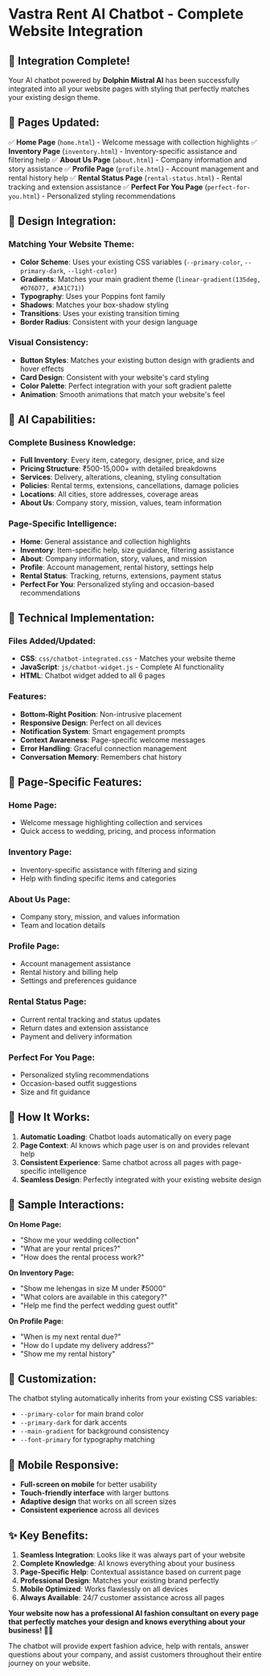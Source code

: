# Vastra Rent AI Chatbot - Complete Website Integration

## 🎉 **Integration Complete!**

Your AI chatbot powered by **Dolphin Mistral AI** has been successfully integrated into all your website pages with styling that perfectly matches your existing design theme.

## 📄 **Pages Updated:**

✅ **Home Page** (`home.html`) - Welcome message with collection highlights
✅ **Inventory Page** (`inventory.html`) - Inventory-specific assistance and filtering help
✅ **About Us Page** (`about.html`) - Company information and story assistance
✅ **Profile Page** (`profile.html`) - Account management and rental history help
✅ **Rental Status Page** (`rental-status.html`) - Rental tracking and extension assistance
✅ **Perfect For You Page** (`perfect-for-you.html`) - Personalized styling recommendations

## 🎨 **Design Integration:**

### **Matching Your Website Theme:**
- **Color Scheme**: Uses your existing CSS variables (`--primary-color`, `--primary-dark`, `--light-color`)
- **Gradients**: Matches your main gradient theme (`linear-gradient(135deg, #D76D77, #3A1C71)`)
- **Typography**: Uses your Poppins font family
- **Shadows**: Matches your box-shadow styling
- **Transitions**: Uses your existing transition timing
- **Border Radius**: Consistent with your design language

### **Visual Consistency:**
- **Button Styles**: Matches your existing button design with gradients and hover effects
- **Card Design**: Consistent with your website's card styling
- **Color Palette**: Perfect integration with your soft gradient palette
- **Animation**: Smooth animations that match your website's feel

## 🤖 **AI Capabilities:**

### **Complete Business Knowledge:**
- **Full Inventory**: Every item, category, designer, price, and size
- **Pricing Structure**: ₹500-15,000+ with detailed breakdowns
- **Services**: Delivery, alterations, cleaning, styling consultation
- **Policies**: Rental terms, extensions, cancellations, damage policies
- **Locations**: All cities, store addresses, coverage areas
- **About Us**: Company story, mission, values, team information

### **Page-Specific Intelligence:**
- **Home**: General assistance and collection highlights
- **Inventory**: Item-specific help, size guidance, filtering assistance
- **About**: Company information, story, values, and mission
- **Profile**: Account management, rental history, settings help
- **Rental Status**: Tracking, returns, extensions, payment status
- **Perfect For You**: Personalized styling and occasion-based recommendations

## 🔧 **Technical Implementation:**

### **Files Added/Updated:**
- **CSS**: `css/chatbot-integrated.css` - Matches your website theme
- **JavaScript**: `js/chatbot-widget.js` - Complete AI functionality
- **HTML**: Chatbot widget added to all 6 pages

### **Features:**
- **Bottom-Right Position**: Non-intrusive placement
- **Responsive Design**: Perfect on all devices
- **Notification System**: Smart engagement prompts
- **Context Awareness**: Page-specific welcome messages
- **Error Handling**: Graceful connection management
- **Conversation Memory**: Remembers chat history

## 🎯 **Page-Specific Features:**

### **Home Page:**
- Welcome message highlighting collection and services
- Quick access to wedding, pricing, and process information

### **Inventory Page:**
- Inventory-specific assistance with filtering and sizing
- Help with finding specific items and categories

### **About Us Page:**
- Company story, mission, and values information
- Team and location details

### **Profile Page:**
- Account management assistance
- Rental history and billing help
- Settings and preferences guidance

### **Rental Status Page:**
- Current rental tracking and status updates
- Return dates and extension assistance
- Payment and delivery information

### **Perfect For You Page:**
- Personalized styling recommendations
- Occasion-based outfit suggestions
- Size and fit guidance

## 🚀 **How It Works:**

1. **Automatic Loading**: Chatbot loads automatically on every page
2. **Page Context**: AI knows which page user is on and provides relevant help
3. **Consistent Experience**: Same chatbot across all pages with page-specific intelligence
4. **Seamless Design**: Perfectly integrated with your existing website design

## 💬 **Sample Interactions:**

**On Home Page:**
- "Show me your wedding collection"
- "What are your rental prices?"
- "How does the rental process work?"

**On Inventory Page:**
- "Show me lehengas in size M under ₹5000"
- "What colors are available in this category?"
- "Help me find the perfect wedding guest outfit"

**On Profile Page:**
- "When is my next rental due?"
- "How do I update my delivery address?"
- "Show me my rental history"

## 🎨 **Customization:**

The chatbot styling automatically inherits from your existing CSS variables:
- `--primary-color` for main brand color
- `--primary-dark` for dark accents
- `--main-gradient` for background consistency
- `--font-primary` for typography matching

## 📱 **Mobile Responsive:**

- **Full-screen on mobile** for better usability
- **Touch-friendly interface** with larger buttons
- **Adaptive design** that works on all screen sizes
- **Consistent experience** across all devices

## ✨ **Key Benefits:**

1. **Seamless Integration**: Looks like it was always part of your website
2. **Complete Knowledge**: AI knows everything about your business
3. **Page-Specific Help**: Contextual assistance based on current page
4. **Professional Design**: Matches your existing brand perfectly
5. **Mobile Optimized**: Works flawlessly on all devices
6. **Always Available**: 24/7 customer assistance across all pages

**Your website now has a professional AI fashion consultant on every page that perfectly matches your design and knows everything about your business!** 🎊✨

The chatbot will provide expert fashion advice, help with rentals, answer questions about your company, and assist customers throughout their entire journey on your website.